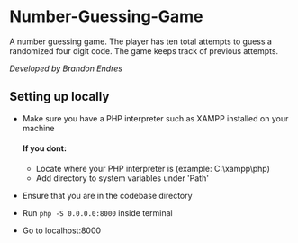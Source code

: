 # Number-Guessing-Game

A number guessing game. The player has ten total attempts to guess a randomized four digit code. The game keeps track of previous attempts.

*Developed by Brandon Endres*

## Setting up locally

- Make sure you have a PHP interpreter such as XAMPP installed on your machine
  #### If you dont:
  - Locate where your PHP interpreter is (example: C:\xampp\php)
  - Add directory to system variables under 'Path'

- Ensure that you are in the codebase directory
- Run `php -S 0.0.0.0:8000` inside terminal
- Go to localhost:8000
